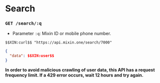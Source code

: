 # Search

### `GET /search/:q`

- Parameter `:q`: Mixin ID or mobile phone number.

```shell
$$XIN:curl$$ "https://api.mixin.one/search/7000"
```

```json
{
  "data": $$XIN:user$$
}
```

**In order to avoid malicious crawling of user data, this API has a request frequency limit. If a 429 error occurs, wait 12 hours and try again.**
